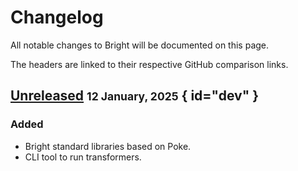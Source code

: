 # Changelog

All notable changes to Bright will be documented on this page.

The headers are linked to their respective GitHub comparison links.

## [Unreleased] <small>12 January, 2025</small> { id="dev" }

### Added
-   Bright standard libraries based on Poke.
-	CLI tool to run transformers.

[unreleased]: https://github.com/brightluau/bright/compare/...HEAD
